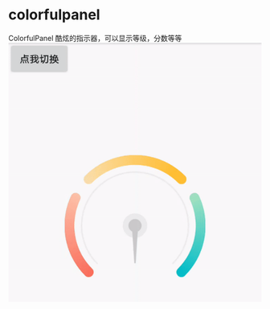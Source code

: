 # colorfulpanel
ColorfulPanel
酷炫的指示器，可以显示等级，分数等等
![酷炫指示器](https://github.com/allenzhangp/colorfulpanel/blob/master/ezgif.com-crop.gif)
